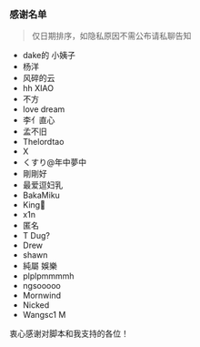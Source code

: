 ### 感谢名单

> 仅日期排序，如隐私原因不需公布请私聊告知

- dake的 小姨子
- 杨洋
- 风碎的云
- hh XIAO
- 不方
- love dream
- 李亻直心
- 孟不旧
- Thelordtao
- X
- くすり@年中夢中
- 剛剛好
- 最爱逗妇乳
- BakaMiku
- King👑
- x1n
- 匿名
- T Dug?
- Drew
- shawn
- 純屬 娛樂
- plplpmmmmh
- ngsooooo
- Mornwind
- Nicked
- Wangsc1 M

衷心感谢对脚本和我支持的各位！
